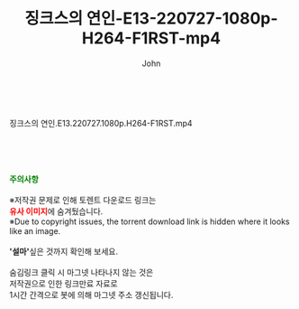 ﻿---
layout: post
title:  "징크스의 연인-E13-220727-1080p-H264-F1RST-mp4"
author: John
categories: [ 드라마 ]
tags: [  ]
image:  
description: "징크스의 연인-E13-220727-1080p-H264-F1RST-mp4 torrent 정보 공유"
toc: true
toc_sticky: true
---

<br>
<div class="view-img">
<a class="view_image" href="https://torrentmobile59.com/bbs/view_image.php?fn=%2Fdata%2Ffile%2Fdrama%2F2345726642_6UyEncV0_e839810e1ba9e32bb6fe627f0983b3f88730e531.jpg" target="_blank"><img alt="" class="img-tag" content="https://torrentmobile59.com/data/file/drama/2345726642_6UyEncV0_e839810e1ba9e32bb6fe627f0983b3f88730e531.jpg" itemprop="image" src="https://torrentmobile59.com/data/file/drama/thumb-2345726642_6UyEncV0_e839810e1ba9e32bb6fe627f0983b3f88730e531_835x2213.jpg"/></a></div><div class="view-content" itemprop="description">
<p>징크스의 연인.E13.220727.1080p.H264-F1RST.mp4<br/></p> </div>
    
<br><br><br>
<p data-ke-size="size16"><b><span style="color: green;">주의사항</span></b><br /><br />※저작권 문제로 인해 토렌트 다운로드 링크는<br /><b><span style="color: red;">유사 이미지</span></b>에 숨겨뒀습니다.<br />※Due to copyright issues, the torrent download link is hidden where it looks like an image.<br /><br /><b>'설마'</b>싶은 것까지 확인해 보세요.<br /><br />숨김링크 클릭 시 마그넷 나타나지 않는 것은<br />저작권으로 인한 링크만료 자료로<br />1시간 간격으로 봇에 의해 마그넷 주소 갱신됩니다.</p>
